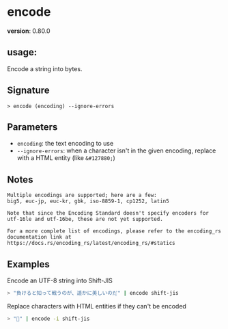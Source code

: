 # encode

**version**: 0.80.0

## **usage**:

Encode a string into bytes.

## Signature

`> encode (encoding) --ignore-errors`

## Parameters

- `encoding`: the text encoding to use
- `--ignore-errors`: when a character isn't in the given encoding, replace with a HTML entity (like `&#127880;`)

## Notes

```text
Multiple encodings are supported; here are a few:
big5, euc-jp, euc-kr, gbk, iso-8859-1, cp1252, latin5

Note that since the Encoding Standard doesn't specify encoders for utf-16le and utf-16be, these are not yet supported.

For a more complete list of encodings, please refer to the encoding_rs
documentation link at https://docs.rs/encoding_rs/latest/encoding_rs/#statics
```

## Examples

Encode an UTF-8 string into Shift-JIS

```bash
> "負けると知って戦うのが、遥かに美しいのだ" | encode shift-jis
```

Replace characters with HTML entities if they can't be encoded

```bash
> "🎈" | encode -i shift-jis
```

